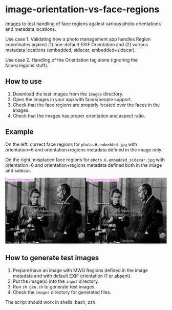 # image-orientation-vs-face-regions

[Images](./images) to test handling of face regions against various photo orientations and metadata locations.

Use case 1. Validating how a photo management app handles Region coordinates against (1) non-default EXIF Orientation and (2) various metadata locations (embedded, sidecar, embedded+sidecar).

Use case 2. Handling of the Orientation tag alone (ignoring the faces/regions stuff).

## How to use

1. Download the test images from the `images` directory.
2. Open the images in your app with faces/people support.
3. Check that the face regions are properly located over the faces in the images.
4. Check that the images has proper orientation and aspect ratio.

## Example

On the left: correct face regions for `photo.6.embedded.jpg` with orientation=6 and orientation+regions metadata defined in the image only.

On the right: misplaced face regions for `photo.6.embedded_sidecar.jpg` with orientation=6 and orientation+regions metadata defined both in the image and sidecar.

![Correct and misplaced face regions](doc/test-images-in-app.png)

## How to generate test images

1. Prepare/have an image with MWG Regions defined in the image metadata and with default EXIF orientation (1 or absent).
2. Put the image(s) into the `input` directory.
3. Run `sh gen.sh` to generate test images.
4. Check the `images` directory for generated files.

The script should work in shells: bash, zsh.

